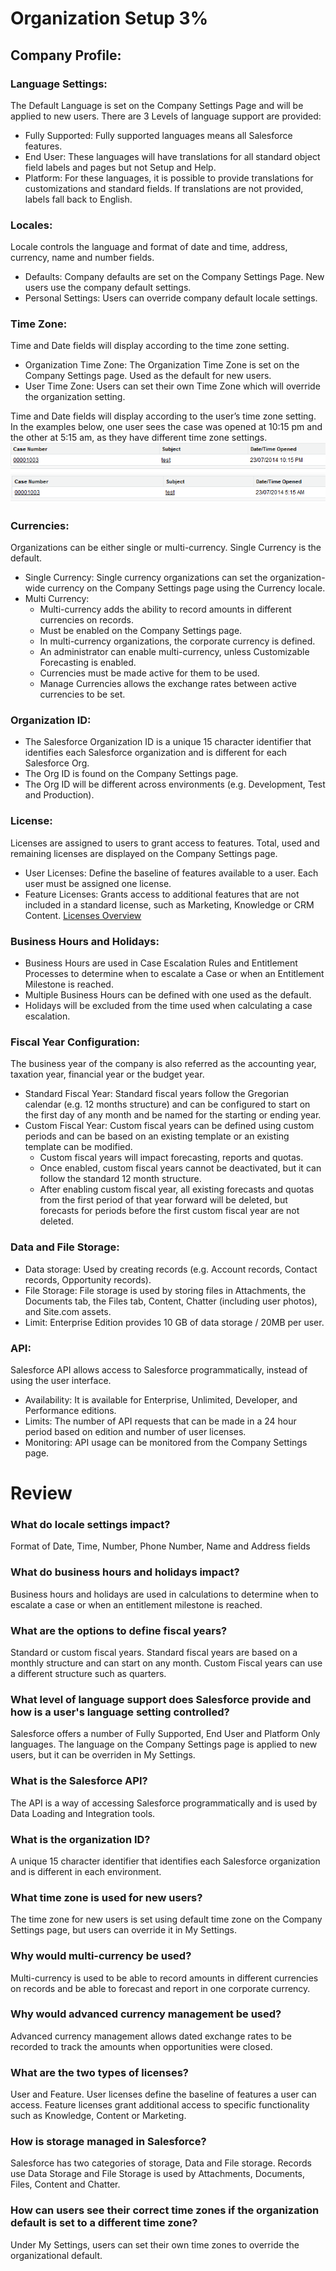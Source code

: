 # Organization Setup 3% 
## Company Profile:

### Language Settings:
The Default Language is set on the Company Settings Page and will be applied to new users. There are 3 Levels of language support are provided:
* Fully Supported: Fully supported languages means all Salesforce features.
* End User: These languages will have translations for all standard object field labels and pages but not Setup and Help. 
* Platform: For these languages, it is possible to provide translations for customizations and standard fields. If translations are not provided, labels fall back to English.

### Locales:
Locale controls the language and format of date and time, address, currency, name and number fields.
* Defaults: Company defaults are set on the Company Settings Page. New users use the company default settings.
* Personal Settings: Users can override company default locale settings. 

### Time Zone: 
Time and Date fields will display according to the time zone setting.
* Organization Time Zone: The Organization Time Zone is set on the Company Settings page. Used as the default for new users.
* User Time Zone: Users can set their own Time Zone which will override the organization setting. 

Time and Date fields will display according to the user’s time zone setting. In the examples below, one user sees the case was opened at 10:15 pm and the other at 5:15 am, as they have different time zone settings.
![Time Zone](./images/Case_TimeZone_1.png)
![Time Zone](./images/Case_Time_Zone_2.png)

### Currencies:
Organizations can be either single or multi-currency. Single Currency is the default.
* Single Currency: Single currency organizations can set the organization-wide currency on the Company Settings page using the Currency locale.
* Multi Currency: 
    * Multi-currency adds the ability to record amounts in different currencies on records. 
    * Must be enabled on the Company Settings page. 
    * In multi-currency organizations, the corporate currency is defined. 
    * An administrator can enable multi-currency, unless Customizable Forecasting is enabled.
    * Currencies must be made active for them to be used.
    * Manage Currencies allows the exchange rates between active currencies to be set.

### Organization ID:

* The Salesforce Organization ID is a unique 15 character identifier that identifies each Salesforce organization and is different for each Salesforce Org.
* The Org ID is found on the Company Settings page.
* The Org ID will be different across environments (e.g. Development, Test and Production).

### License:
Licenses are assigned to users to grant access to features. Total, used and remaining licenses are displayed on the Company Settings page.
* User Licenses: Define the baseline of features available to a user. Each user must be assigned one license. 
* Feature Licenses: Grants access to additional features that are not included in a standard license, such as Marketing, Knowledge or CRM Content. 
[Licenses Overview](https://help.salesforce.com/articleView?id=users_licenses_overview.htm&type=5)

### Business Hours and Holidays:
* Business Hours are used in Case Escalation Rules and Entitlement Processes to determine when to escalate a Case or when an Entitlement Milestone is reached.
* Multiple Business Hours can be defined with one used as the default.
* Holidays will be excluded from the time used when calculating a case escalation.

### Fiscal Year Configuration:
The business year of the company is also referred as the accounting year, taxation year, financial year or the budget year.
* Standard Fiscal Year: Standard fiscal years follow the Gregorian calendar (e.g. 12 months structure) and can be configured to start on the first day of any month and be named for the starting or ending year.
* Custom Fiscal Year: Custom fiscal years can be defined using custom periods and can be based on an existing template or an existing template can be modified. 
    * Custom fiscal years will impact forecasting, reports and quotas.
    * Once enabled, custom fiscal years cannot be deactivated, but it can follow the standard 12 month structure.
    * After enabling custom fiscal year, all existing forecasts and quotas from the first period of that year forward will be deleted, but forecasts for periods before the first custom fiscal year are not deleted.

### Data and File Storage:
* Data storage: Used by creating records (e.g. Account records, Contact records, Opportunity records). 
* File Storage: File storage is used by storing files in Attachments, the Documents tab, the Files tab, Content, Chatter (including user photos), and Site.com assets. 
* Limit: Enterprise Edition provides 10 GB of data storage / 20MB per user.

### API:
Salesforce API allows access to Salesforce programmatically, instead of using the user interface.
* Availability: It is available for Enterprise, Unlimited, Developer, and Performance editions.
* Limits: The number of API requests that can be made in a 24 hour period based on edition and number of user licenses.
* Monitoring: API usage can be monitored from the Company Settings page.

# Review

### What do locale settings impact?
Format of Date, Time, Number, Phone Number, Name and Address fields

### What do business hours and holidays impact?
Business hours and holidays are used in calculations to determine when to escalate a case or when an entitlement milestone is reached.

### What are the options to define fiscal years?
Standard or custom fiscal years. Standard fiscal years are based on a monthly structure and can start on any month. Custom Fiscal years can use a different structure such as quarters.

### What level of language support does Salesforce provide and how is a user's language setting controlled?
Salesforce offers a number of Fully Supported, End User and Platform Only languages. The language on the Company Settings page is applied to new users, but it can be overriden in My Settings.

### What is the Salesforce API?
The API is a way of accessing Salesforce programmatically and is used by Data Loading and Integration tools.

### What is the organization ID?
A unique 15 character identifier that identifies each Salesforce organization and is different in each environment.

### What time zone is used for new users?
The time zone for new users is set using default time zone on the Company Settings page, but users can override it in My Settings.

### Why would multi-currency be used?
Multi-currency is used to be able to record amounts in different currencies on records and be able to forecast and report in one corporate currency.

### Why would advanced currency management be used?
Advanced currency management allows dated exchange rates to be recorded to track the amounts when opportunities were closed.

### What are the two types of licenses?
User and Feature. User licenses define the baseline of features a user can access. Feature licenses grant additional access to specific functionality such as Knowledge, Content or Marketing.

### How is storage managed in Salesforce?
Salesforce has two categories of storage, Data and File storage. Records use Data Storage and File Storage is used by Attachments, Documents, Files, Content and Chatter.

### How can users see their correct time zones if the organization default is set to a different time zone?
Under My Settings, users can set their own time zones to override the organizational default.